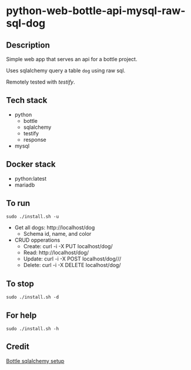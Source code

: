 # python-web-bottle-api-mysql-raw-sql-dog

## Description
Simple web app that serves an api
for a bottle project.

Uses sqlalchemy query a table `dog` using raw sql.

Remotely tested with *testify*.

## Tech stack
- python
  - bottle
  - sqlalchemy
  - testify
  - response
- mysql

## Docker stack
- python:latest
- mariadb

## To run
`sudo ./install.sh -u`
- Get all dogs: http://localhost/dog
  - Schema id, name, and color
- CRUD opperations
  - Create: curl -i -X PUT localhost/dog/<id>
  - Read: http://localhost/dog/<id>
  - Update: curl -i -X POST localhost/dog/<id>/<name>/<color>
  - Delete: curl -i -X DELETE localhost/dog/<id>

## To stop
`sudo ./install.sh -d`

## For help
`sudo ./install.sh -h`

## Credit
[Bottle sqlalchemy setup](https://github.com/iurisilvio/bottle-sqlalchemy/blob/master/examples/basic.py)
